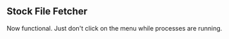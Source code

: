 Stock File Fetcher
---------------------------
Now functional.
Just don't click on the menu while processes are running.